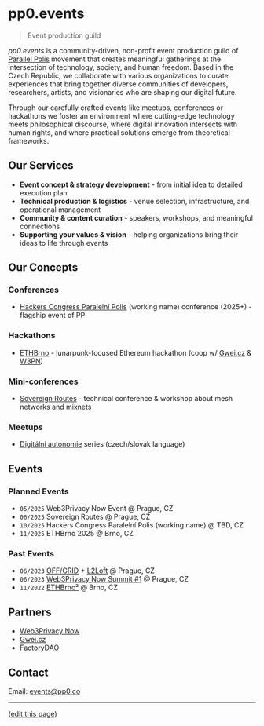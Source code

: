 # pp0.events

> Event production guild

*pp0.events* is a community-driven, non-profit event production guild of [Parallel Polis](https://paralelnipolis.info/) movement that creates meaningful gatherings at the intersection of technology, society, and human freedom. Based in the Czech Republic, we collaborate with various organizations to curate experiences that bring together diverse communities of developers, researchers, artists, and visionaries who are shaping our digital future.

Through our carefully crafted events like meetups, conferences or hackathons we foster an environment where cutting-edge technology meets philosophical discourse, where digital innovation intersects with human rights, and where practical solutions emerge from theoretical frameworks.

## Our Services

-	**Event concept & strategy development** - from initial idea to detailed execution plan
-	**Technical production & logistics** - venue selection, infrastructure, and operational management
- **Community & content curation** - speakers, workshops, and meaningful connections
- **Supporting your values & vision** - helping organizations bring their ideas to life through events

## Our Concepts

### Conferences
-  [Hackers Congress Paralelní Polis](https://paralelnipolis.info/c/hcpp) (working name) conference (2025+) - flagship event of PP

### Hackathons
-  [ETHBrno](https://paralelnipolis.info/c/ethbrno) - lunarpunk-focused Ethereum hackathon (coop w/ [Gwei.cz](https://gwei.cz) & [W3PN](https://web3privacy.info/))

### Mini-conferences
-  [Sovereign Routes](https://notes.pp0.co/s/fL_MqeaSq) - technical conference & workshop about mesh networks and mixnets

### Meetups
- [Digitální autonomie](https://github.com/ParalelniPolis0/digitalni-autonomie) series (czech/slovak language)

## Events
### Planned Events

- `05/2025` Web3Privacy Now Event @ Prague, CZ
- `06/2025` Sovereign Routes @ Prague, CZ
- `10/2025` Hackers Congress Paralelní Polis (working name) @ TBD, CZ
- `11/2025` ETHBrno 2025 @ Brno, CZ


### Past Events

- `06/2023` [OFF/GRID](https://www.offgrid.international/) + [L2Loft](https://lu.ma/l2loft) @ Prague, CZ
- `06/2023` [Web3Privacy Now Summit #1](https://prague22.web3privacy.info/) @ Prague, CZ
- `11/2022` [ETHBrno²](https://2022.ethbrno.cz/) @ Brno, CZ

## Partners

- [Web3Privacy Now](https://web3privacy.info/)
- [Gwei.cz](https://gwei.cz/)
- [FactoryDAO](https://www.factorydao.org/)

## Contact

Email: <a href="mailto:events@pp0.co">events@pp0.co</a>


---

([edit this page](https://github.com/ParalelniPolis0/pp0.events/blob/main/README.md))
